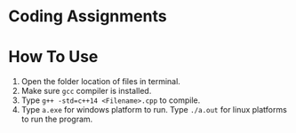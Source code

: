 # Coding Assignments

# How To Use
1. Open the folder location of files in terminal.
2. Make sure ```gcc``` compiler is installed.
3. Type ```g++ -std=c++14 <Filename>.cpp``` to compile.
4. Type ```a.exe``` for windows platform to run. Type ```./a.out``` for linux platforms to run the program.
